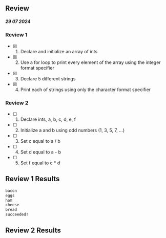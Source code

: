 ## Review

##### 29 07 2024

### Review 1

- [x] 1. Declare and initialize an array of ints
- [x] 2. Use a for loop to print every element of the array using the integer format specifier
- [x] 3. Declare 5 different strings
- [x] 4. Print each of strings using only the character format specifier

### Review 2

- [ ] 1. Declare ints, a, b, c, d, e, f
- [ ] 2. Initialize a and b using odd numbers (1, 3, 5, 7, ...)
- [ ] 3. Set c equal to a / b
- [ ] 4. Set d equal to a - b
- [ ] 5. Set f equal to c * d

## Review 1 Results
```bash
bacon
eggs
ham
cheese
bread
succeeded!
```

## Review 2 Results
```bash
```
